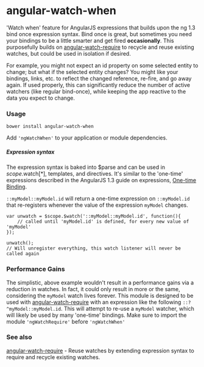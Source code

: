 angular-watch-when
=============
'Watch when' feature for AngularJS expressions that builds upon the ng 1.3 bind once expression syntax.
Bind once is great, but sometimes you need your bindings to be a little smarter and get fired **occasionally**. This purposefully builds on [angular-watch-require](https://github.com/pcw216/angular-watch-require) to recycle and reuse existing watches, but could be used in isolation if desired.

For example, you might not expect an id property on some selected entity to change; but what if the selected entity changes? You might like your bindings, links, etc. to reflect the changed reference, re-fire, and go away again. If used properly, this can significantly reduce the number of active watchers (like regular bind-once), while keeping the app reactive to the data you expect to change.

### Usage

```bower install angular-watch-when```

Add ```'ngWatchWhen'``` to your application or module dependencies.

##### Expression syntax
The expression syntax is baked into $parse and can be used in $scope.$watch[*], templates, and directives. It's similar to the 'one-time' expressions described in the AngularJS 1.3 guide on expressions, [One-time Binding](https://code.angularjs.org/1.3.0-rc.1/docs/guide/expression).

```::myModel::myModel.id``` will return a one-time expression on ```::myModel.id``` that re-registers whenever the value of the expression ```myModel``` changes.

```
var unwatch = $scope.$watch('::myModel::myModel.id', function(){
	// called until 'myModel.id' is defined, for every new value of 'myModel'
});

unwatch(); 
// Will unregister everything, this watch listener will never be called again
```

### Performance Gains
The simplistic, above example wouldn't result in a performance gains via a reduction in watches. In fact, it could only result in more or the same, considering the ```myModel``` watch lives forever. This module is designed to be used with [angular-watch-require](https://github.com/pcw216/angular-watch-require) with an expression like the following ```::?^myModel::myModel.id```. This will attempt to re-use a ```myModel``` watcher, which will likely be used by many 'one-time' bindings. Make sure to import the module ```'ngWatchRequire'``` before ```'ngWatchWhen'```

### See also
[angular-watch-require](https://github.com/pcw216/angular-watch-require) - Reuse watches by extending expression syntax to require and recycle existing watches.


